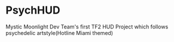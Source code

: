 # PsychHUD
Mystic Moonlight Dev Team's first TF2 HUD Project which follows psychedelic artstyle(Hotline Miami themed)
